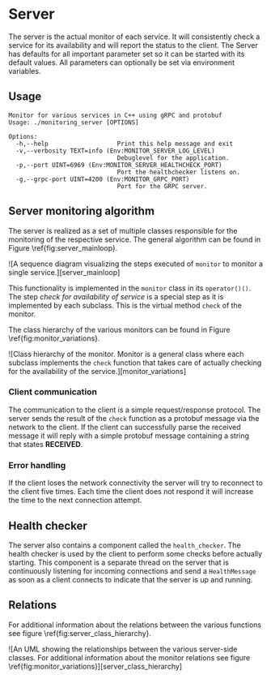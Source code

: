 # Server

The server is the actual monitor of each service. It will consistently check a service for its availability and will report the status to the client. The Server has defaults for all important parameter set so it can be started with its default values. All parameters can optionally be set via environment variables.

## Usage

```text
Monitor for various services in C++ using gRPC and protobuf
Usage: ./monitoring_server [OPTIONS]

Options:
  -h,--help                   Print this help message and exit
  -v,--verbosity TEXT=info (Env:MONITOR_SERVER_LOG_LEVEL)
                              Debuglevel for the application.
  -p,--port UINT=6969 (Env:MONITOR_SERVER_HEALTHCHECK_PORT)
                              Port the healthchecker listens on.
  -g,--grpc-port UINT=4200 (Env:MONITOR_GRPC_PORT)
                              Port for the GRPC server.
```

## Server monitoring algorithm

The server is realized as a set of multiple classes responsible for the monitoring of the respective service. The general algorithm can be found in Figure \ref{fig:server_mainloop}.

![A sequence diagram visualizing the steps executed of `monitor` to monitor a single service.][server_mainloop]

This functionality is implemented in the `monitor` class in its `operator()()`. The step *check for availability of service* is a special step as it is implemented by each subclass. This is the virtual method `check` of the monitor.

The class hierarchy of the various monitors can be found in Figure \ref{fig:monitor_variations}.

![Class hierarchy of the monitor. Monitor is a general class where each subclass implements the `check` function that takes care of actually checking for the availability of the service.][monitor_variations]

### Client communication

The communication to the client is a simple request/response protocol. The server sends the result of the `check` function as a protobuf message via the network to the client. If the client can successfully parse the received message it will reply with a simple protobuf message containing a string that states **RECEIVED**.

### Error handling

If the client loses the network connectivity the server will try to reconnect to the client five times. Each time the client does not respond it will increase the time to the next connection attempt.

## Health checker

The server also contains a component called the `health_checker`. The health checker is used by the client to perform some checks before actually starting. This component is a separate thread on the server that is continuously listening for incoming connections and send a `HealthMessage` as soon as a client connects to indicate that the server is up and running.

## Relations

For additional information about the relations between the various functions see figure \ref{fig:server_class_hierarchy}.

![An UML showing the relationships between the various server-side classes. For additional information about the monitor relations see figure \ref{fig:monitor_variations}][server_class_hierarchy]
